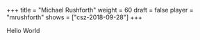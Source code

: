 +++
title = "Michael Rushforth"
weight = 60
draft = false
player = "mrushforth"
shows = ["csz-2018-09-28"]
+++

Hello World
